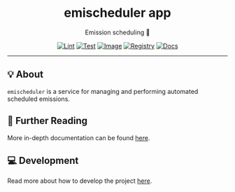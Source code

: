 <h1 align="center">emischeduler app</h1>

<div align="center">

Emission scheduling 📅

[![Lint](https://github.com/radio-aktywne/app-emischeduler/actions/workflows/lint.yaml/badge.svg)](https://github.com/radio-aktywne/app-emischeduler/actions/workflows/lint.yaml)
[![Test](https://github.com/radio-aktywne/app-emischeduler/actions/workflows/test.yaml/badge.svg)](https://github.com/radio-aktywne/app-emischeduler/actions/workflows/test.yaml)
[![Image](https://github.com/radio-aktywne/app-emischeduler/actions/workflows/image.yaml/badge.svg)](https://github.com/radio-aktywne/app-emischeduler/actions/workflows/image.yaml)
[![Registry](https://github.com/radio-aktywne/app-emischeduler/actions/workflows/registry.yaml/badge.svg)](https://github.com/radio-aktywne/app-emischeduler/actions/workflows/registry.yaml)
[![Docs](https://github.com/radio-aktywne/app-emischeduler/actions/workflows/docs.yaml/badge.svg)](https://github.com/radio-aktywne/app-emischeduler/actions/workflows/docs.yaml)

</div>

---

## 💡 About

`emischeduler` is a service for managing and performing
automated scheduled emissions.

## 📄 Further Reading

More in-depth documentation can be found
[here](https://radio-aktywne.github.io/app-emischeduler).

## 💻 Development

Read more about how to develop the project
[here](https://github.com/radio-aktywne/app-emischeduler/blob/main/CONTRIBUTING.md).
